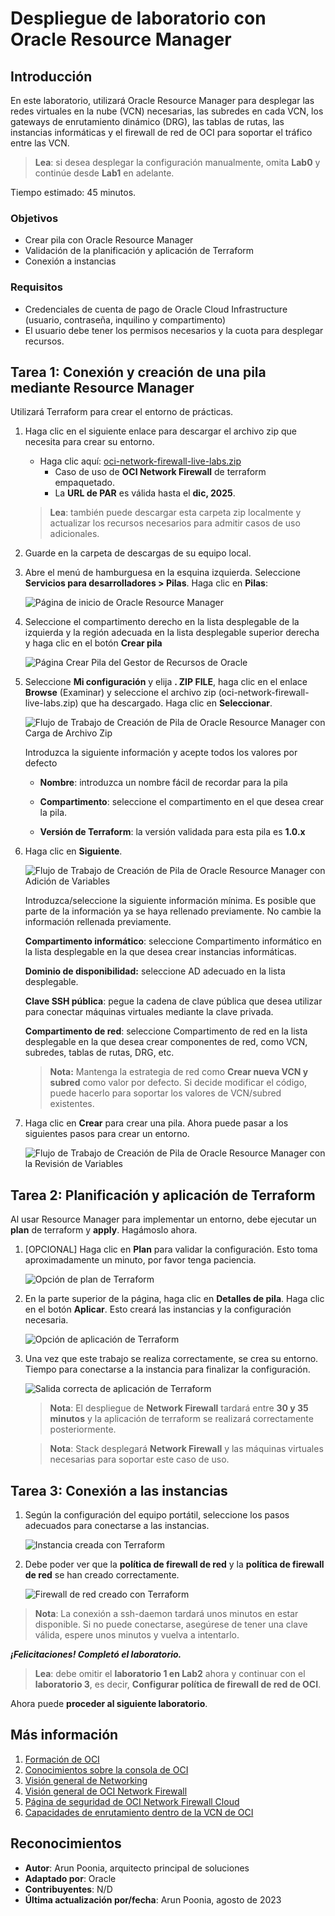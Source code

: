 # Despliegue de laboratorio con Oracle Resource Manager

## Introducción

En este laboratorio, utilizará Oracle Resource Manager para desplegar las redes virtuales en la nube (VCN) necesarias, las subredes en cada VCN, los gateways de enrutamiento dinámico (DRG), las tablas de rutas, las instancias informáticas y el firewall de red de OCI para soportar el tráfico entre las VCN.

> **Lea**: si desea desplegar la configuración manualmente, omita **Lab0** y continúe desde **Lab1** en adelante.

Tiempo estimado: 45 minutos.

### Objetivos

*   Crear pila con Oracle Resource Manager
*   Validación de la planificación y aplicación de Terraform
*   Conexión a instancias

### Requisitos

*   Credenciales de cuenta de pago de Oracle Cloud Infrastructure (usuario, contraseña, inquilino y compartimento)
*   El usuario debe tener los permisos necesarios y la cuota para desplegar recursos.

## Tarea 1: Conexión y creación de una pila mediante Resource Manager

Utilizará Terraform para crear el entorno de prácticas.

1.  Haga clic en el siguiente enlace para descargar el archivo zip que necesita para crear su entorno.
    
    *   Haga clic aquí: [oci-network-firewall-live-labs.zip](https://objectstorage.us-ashburn-1.oraclecloud.com/p/o_QTW8EWdtK1mMu-1WIjuKQ-fSz-ofIyGONl0S1oarXlN_Ohbkah99t3Byu7-uy8/n/partners/b/files/o/oci-network-firewall.zip)
        *   Caso de uso de **OCI Network Firewall** de terraform empaquetado.
        *   La **URL de PAR** es válida hasta el **dic, 2025**.
    
    > **Lea**: también puede descargar esta carpeta zip localmente y actualizar los recursos necesarios para admitir casos de uso adicionales.
    
2.  Guarde en la carpeta de descargas de su equipo local.
    
3.  Abre el menú de hamburguesa en la esquina izquierda. Seleccione **Servicios para desarrolladores > Pilas**. Haga clic en **Pilas**:
    
    ![Página de inicio de Oracle Resource Manager](./images/orm-home-page.png " ")
    
4.  Seleccione el compartimento derecho en la lista desplegable de la izquierda y la región adecuada en la lista desplegable superior derecha y haga clic en el botón **Crear pila**
    
    ![Página Crear Pila del Gestor de Recursos de Oracle](./images/create-stack-page.png " ")
    
5.  Seleccione **Mi configuración** y elija **. ZIP FILE**, haga clic en el enlace **Browse** (Examinar) y seleccione el archivo zip (oci-network-firewall-live-labs.zip) que ha descargado. Haga clic en **Seleccionar**.
    
    ![Flujo de Trabajo de Creación de Pila de Oracle Resource Manager con Carga de Archivo Zip](./images/myconfiguration-upload-zip-initial-configuration.png " ")
    
    Introduzca la siguiente información y acepte todos los valores por defecto
    
    *   **Nombre**: introduzca un nombre fácil de recordar para la pila
        
    *   **Compartimento**: seleccione el compartimento en el que desea crear la pila.
        
    *   **Versión de Terraform**: la versión validada para esta pila es **1.0.x**
        
6.  Haga clic en **Siguiente**.
    
    ![Flujo de Trabajo de Creación de Pila de Oracle Resource Manager con Adición de Variables](./images/myconfiguration-upload-zip-initial-configuration-step2.png " ")
    
    Introduzca/seleccione la siguiente información mínima. Es posible que parte de la información ya se haya rellenado previamente. No cambie la información rellenada previamente.
    
    **Compartimento informático**: seleccione Compartimento informático en la lista desplegable en la que desea crear instancias informáticas.
    
    **Dominio de disponibilidad:** seleccione AD adecuado en la lista desplegable.
    
    **Clave SSH pública**: pegue la cadena de clave pública que desea utilizar para conectar máquinas virtuales mediante la clave privada.
    
    **Compartimento de red**: seleccione Compartimento de red en la lista desplegable en la que desea crear componentes de red, como VCN, subredes, tablas de rutas, DRG, etc.
    
    > **Nota:** Mantenga la estrategia de red como **Crear nueva VCN y subred** como valor por defecto. Si decide modificar el código, puede hacerlo para soportar los valores de VCN/subred existentes.
    
7.  Haga clic en **Crear** para crear una pila. Ahora puede pasar a los siguientes pasos para crear un entorno.
    
    ![Flujo de Trabajo de Creación de Pila de Oracle Resource Manager con la Revisión de Variables](./images/myconfiguration-upload-zip-initial-configuration-step3.png " ")
    

## Tarea 2: Planificación y aplicación de Terraform

Al usar Resource Manager para implementar un entorno, debe ejecutar un **plan** de terraform y **apply**. Hagámoslo ahora.

1.  \[OPCIONAL\] Haga clic en **Plan** para validar la configuración. Esto toma aproximadamente un minuto, por favor tenga paciencia.
    
    ![Opción de plan de Terraform](./images/terraform-plan.png " ")
    
2.  En la parte superior de la página, haga clic en **Detalles de pila**. Haga clic en el botón **Aplicar**. Esto creará las instancias y la configuración necesaria.
    
    ![Opción de aplicación de Terraform](./images/terraform-apply.png " ")
    
3.  Una vez que este trabajo se realiza correctamente, se crea su entorno. Tiempo para conectarse a la instancia para finalizar la configuración.
    
    ![Salida correcta de aplicación de Terraform](./images/terraform-apply-success.png " ")
    
    > **Nota**: El despliegue de **Network Firewall** tardará entre **30 y 35 minutos** y la aplicación de terraform se realizará correctamente posteriormente.
    
    > **Nota**: Stack desplegará **Network Firewall** y las máquinas virtuales necesarias para soportar este caso de uso.
    

## Tarea 3: Conexión a las instancias

1.  Según la configuración del equipo portátil, seleccione los pasos adecuados para conectarse a las instancias.
    
    ![Instancia creada con Terraform](./images/final-instances.png " ")
    
2.  Debe poder ver que la **política de firewall de red** y la **política de firewall de red** se han creado correctamente.
    
    ![Firewall de red creado con Terraform](./images/network-firewall.png " ")
    

> **Nota**: La conexión a ssh-daemon tardará unos minutos en estar disponible. Si no puede conectarse, asegúrese de tener una clave válida, espere unos minutos y vuelva a intentarlo.

_**¡Felicitaciones! Completó el laboratorio.**_

> **Lea**: debe omitir el **laboratorio 1 en Lab2** ahora y continuar con el **laboratorio 3**, es decir, **Configurar política de firewall de red de OCI**.

Ahora puede **proceder al siguiente laboratorio**.

## Más información

1.  [Formación de OCI](https://www.oracle.com/cloud/iaas/training/)
2.  [Conocimientos sobre la consola de OCI](https://docs.us-phoenix-1.oraclecloud.com/Content/GSG/Concepts/console.htm)
3.  [Visión general de Networking](https://docs.us-phoenix-1.oraclecloud.com/Content/Network/Concepts/overview.htm)
4.  [Visión general de OCI Network Firewall](https://docs.oracle.com/en-us/iaas/Content/network-firewall/overview.htm)
5.  [Página de seguridad de OCI Network Firewall Cloud](https://www.oracle.com/security/cloud-security/network-firewall/)
6.  [Capacidades de enrutamiento dentro de la VCN de OCI](https://docs.oracle.com/en-us/iaas/Content/Network/Tasks/managingroutetables.htm)

## Reconocimientos

*   **Autor**: Arun Poonia, arquitecto principal de soluciones
*   **Adaptado por**: Oracle
*   **Contribuyentes**: N/D
*   **Última actualización por/fecha**: Arun Poonia, agosto de 2023